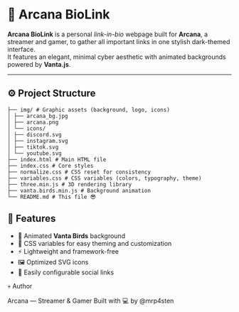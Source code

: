 # 🧿 Arcana BioLink

**Arcana BioLink** is a personal *link-in-bio* webpage built for **Arcana**, a streamer and gamer, to gather all important links in one stylish dark-themed interface.  
It features an elegant, minimal cyber aesthetic with animated backgrounds powered by **Vanta.js**.

---

## ⚙️ Project Structure

```shell
├── img/ # Graphic assets (background, logo, icons)
│ ├── arcana_bg.jpg
│ ├── arcana.png
│ └── icons/
│ ├── discord.svg
│ ├── instagram.svg
│ ├── tiktok.svg
│ └── youtube.svg
├── index.html # Main HTML file
├── index.css # Core styles
├── normalize.css # CSS reset for consistency
├── variables.css # CSS variables (colors, typography, theme)
├── three.min.js # 3D rendering library
├── vanta.birds.min.js # Background animation
└── README.md # This file 😎
```

## 🎨 Features

- 🌌 Animated **Vanta Birds** background  
- 🧠 CSS variables for easy theming and customization  
- ⚡ Lightweight and framework-free  
- 🖼️ Optimized SVG icons  
- 💬 Easily configurable social links  

💀 Author

Arcana — Streamer & Gamer
Built with 💻 by @mrp4sten
